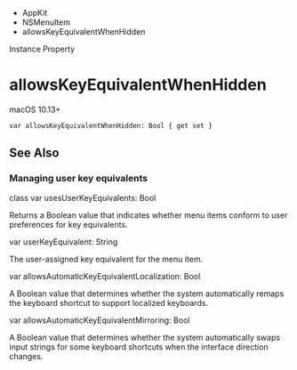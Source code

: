 

- AppKit
- NSMenuItem
-  allowsKeyEquivalentWhenHidden 

Instance Property

# allowsKeyEquivalentWhenHidden

macOS 10.13+

``` source
var allowsKeyEquivalentWhenHidden: Bool { get set }
```

## See Also

### Managing user key equivalents

class var usesUserKeyEquivalents: Bool

Returns a Boolean value that indicates whether menu items conform to user preferences for key equivalents.

var userKeyEquivalent: String

The user-assigned key equivalent for the menu item.

var allowsAutomaticKeyEquivalentLocalization: Bool

A Boolean value that determines whether the system automatically remaps the keyboard shortcut to support localized keyboards.

var allowsAutomaticKeyEquivalentMirroring: Bool

A Boolean value that determines whether the system automatically swaps input strings for some keyboard shortcuts when the interface direction changes.

